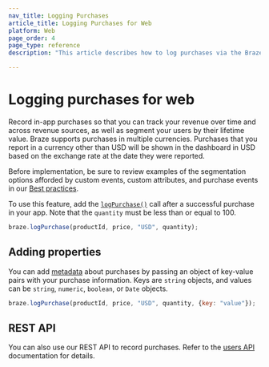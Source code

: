 ```yaml
---
nav_title: Logging Purchases
article_title: Logging Purchases for Web
platform: Web
page_order: 4
page_type: reference
description: "This article describes how to log purchases via the Braze SDK."

---
```


# Logging purchases for web

Record in-app purchases so that you can track your revenue over time and across revenue sources, as well as segment your users by their lifetime value. Braze supports purchases in multiple currencies. Purchases that you report in a currency other than USD will be shown in the dashboard in USD based on the exchange rate at the date they were reported.

Before implementation, be sure to review examples of the segmentation options afforded by custom events, custom attributes, and purchase events in our [Best practices][3].

To use this feature, add the [`logPurchase()`][8] call after a successful purchase in your app. Note that the `quantity` must be less than or equal to 100.

```javascript
braze.logPurchase(productId, price, "USD", quantity);
```

## Adding properties

You can add [metadata][8] about purchases by passing an object of key-value pairs with your purchase information. Keys are `string` objects, and values can be `string`, `numeric`, `boolean`, or `Date` objects.

```javascript
braze.logPurchase(productId, price, "USD", quantity, {key: "value"});
```

## REST API

You can also use our REST API to record purchases. Refer to the [users API][1] documentation for details.

[1]: {{site.baseurl}}/developer_guide/rest_api/user_data/#user-data
[3]: {{site.baseurl}}/developer_guide/platform_wide/analytics_overview/#user-data-collection
[8]: https://js.appboycdn.com/web-sdk/latest/doc/module-braze.html#.logPurchase
